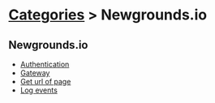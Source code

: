 # [Categories](categories.index.html) > Newgrounds.io



## Newgrounds.io

- [Authentication](rex_ngio_authentication.html)
- [Gateway](rex_ngio_gateway.html)
- [Get url of page](rex_ngio_loader.html)
- [Log events](rex_ngio_event.html)

